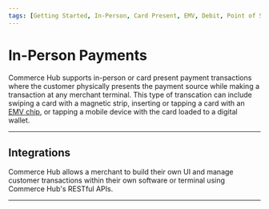 ```yaml
---
tags: [Getting Started, In-Person, Card Present, EMV, Debit, Point of Sale, Terminal]
---
```


# In-Person Payments

Commerce Hub supports in-person or card present payment transactions where the customer physically presents the payment source while making a transaction at any merchant terminal. This type of transcation can include swiping a card with a magnetic strip, inserting or tapping a card with an [EMV chip](?path=docs/Resources/FAQs-Glossary/Glossary.md#emv), or tapping a mobile device with the card loaded to a digital wallet.

---

## Integrations

Commerce Hub allows a merchant to build their own UI and manage customer transactions within their own software or terminal using Commerce Hub's RESTful APIs.

<!-- type: row -->

<!-- type: card
title: Encrypted Device
description: By leveraging the third-party EMV-enabled payments solution, the customer's payment transactions are encrypted via a multi-layered security approach. The terminal or software processes the transaction with a plug and play, semi-integrated solution and submits the RESTful request to Commerce Hub.
link: ?path=docs/In-Person/Integrations/Encrypted-PIN-Pad.md
-->

<!-- type: card
title: Semi-Integrated
description: Semi-integrated solutions run on a combination of Commerce Hub and third-party hardware and software. Commerce Hub's semi-integration solution allows your existing point-of-sale software to accept EMV based, PCI-compliant transactions.
link: 
-->

<!-- type: card
title: Fully-Integrated
description: Commerce Hub's fully-integrated payment system efficiently manages all the processes by a single integrated system. It has the payment application as a part of the core POS solution. The software handles every aspect of the transaction, from scanning and reading the bar code to processing the payments and managing inventory and replenishment.
link:
-->


<!-- type: card
title: Tap to Pay on iPhone
description: Commerce Hub's SDK allows integration with Apple's Tap to Pay on iPhone to accept contactless payments from an iPhone or a partner-enabled iOS app.
link: ?path=docs/In-Person/Integrations/Tap-to-Pay.md
-->

<!-- type: row-end -->

---
